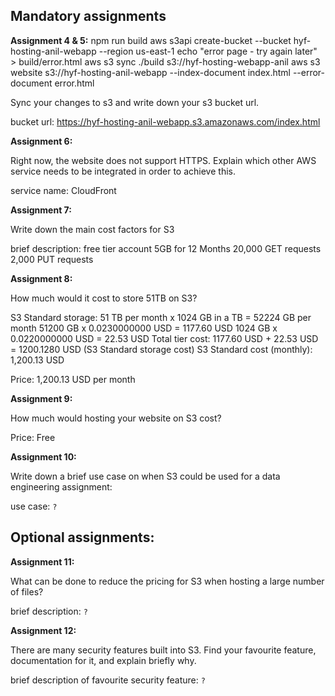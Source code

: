 ## Mandatory assignments

**Assignment 4 & 5:**
npm run build
aws s3api create-bucket --bucket hyf-hosting-anil-webapp --region us-east-1
echo "error page - try again later" > build/error.html
aws s3 sync ./build s3://hyf-hosting-webapp-anil
aws s3 website s3://hyf-hosting-anil-webapp --index-document index.html --error-document error.html

Sync your changes to s3 and write down your s3 bucket url.

bucket url: https://hyf-hosting-anil-webapp.s3.amazonaws.com/index.html

**Assignment 6:**

Right now, the website does not support HTTPS. Explain which other AWS service needs to be integrated in order to achieve this.

service name: CloudFront

**Assignment 7:**

Write down the main cost factors for S3

brief description: free tier account
5GB for 12 Months
20,000 GET requests
2,000 PUT requests

**Assignment 8:**

How much would it cost to store 51TB on S3?

S3 Standard storage: 51 TB per month x 1024 GB in a TB = 52224 GB per month
51200 GB x 0.0230000000 USD = 1177.60 USD
1024 GB x 0.0220000000 USD = 22.53 USD
Total tier cost: 1177.60 USD + 22.53 USD = 1200.1280 USD (S3 Standard storage cost)
S3 Standard cost (monthly): 1,200.13 USD

Price: 1,200.13 USD per month

**Assignment 9:**

How much would hosting your website on S3 cost?

Price: Free

**Assignment 10:**

Write down a brief use case on when S3 could be used for a data engineering assignment:

use case: `?`

## Optional assignments:

**Assignment 11:**

What can be done to reduce the pricing for S3 when hosting a large number of files?

brief description: `?`

**Assignment 12:**

There are many security features built into S3. Find your favourite feature, documentation for it, and explain briefly why.

brief description of favourite security feature: `?`
